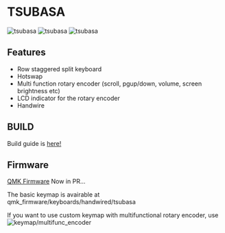 # TSUBASA

![tsubasa](https://i.imgur.com/q5JlhvM.jpg)
![tsubasa](https://i.imgur.com/b2EbVWD.jpg)
![tsubasa](https://i.imgur.com/MwMRIhU.jpg)


## Features
* Row staggered split keyboard
* Hotswap
* Multi function rotary encoder (scroll, pgup/down, volume, screen brightness etc)
* LCD indicator for the rotary encoder
* Handwire

## BUILD
Build guide is [here!](build_guide.md)

## Firmware
[QMK Firmware]() Now in PR...

The basic keymap is avairable at  
qmk_firmware/keyboards/handwired/tsubasa

If you want to use custom keymap with multifunctional rotary encoder, use ![keymap/multifunc_encoder](keymap/multifunc_encoder)

